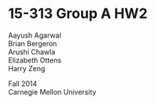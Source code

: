 15-313 Group A HW2
==============

Aayush Agarwal<br>
Brian Bergeron<br>
Arushi Chawla<br>
Elizabeth Ottens<br>
Harry Zeng

Fall 2014<br>
Carnegie Mellon University
